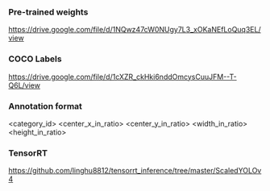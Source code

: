 ### Pre-trained weights
https://drive.google.com/file/d/1NQwz47cW0NUgy7L3_xOKaNEfLoQuq3EL/view

### COCO Labels
https://drive.google.com/file/d/1cXZR_ckHki6nddOmcysCuuJFM--T-Q6L/view

### Annotation format
<category_id> <center_x_in_ratio> <center_y_in_ratio> <width_in_ratio> <height_in_ratio>

### TensorRT
https://github.com/linghu8812/tensorrt_inference/tree/master/ScaledYOLOv4
